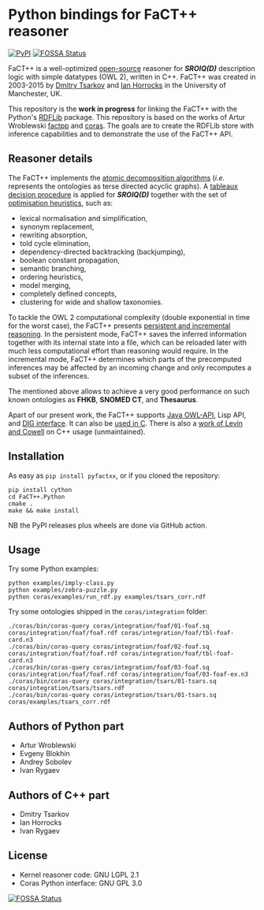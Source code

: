 # Python bindings for FaCT++ reasoner

[![PyPI](https://img.shields.io/pypi/v/pyfactxx.svg?style=flat)](https://pypi.org/project/pyfactxx)
[![FOSSA Status](https://app.fossa.com/api/projects/git%2Bgithub.com%2Ftilde-lab%2Fpyfactxx.svg?type=shield)](https://app.fossa.com/projects/git%2Bgithub.com%2Ftilde-lab%2Fpyfactxx?ref=badge_shield)

FaCT++ is a well-optimized [open-source](https://bitbucket.org/dtsarkov/factplusplus) reasoner for **_SROIQ(D)_** description logic with simple datatypes (OWL 2), written in C++. FaCT++ was created in 2003-2015 by [Dmitry Tsarkov](https://scholar.google.com/citations?user=jDcQ7vQAAAAJ) and [Ian Horrocks](https://scholar.google.com/citations?user=0ypdmcYAAAAJ) in the University of Manchester, UK.

This repository is the **work in progress** for linking the FaCT++ with the Python's [RDFLib](https://rdflib.dev) package. This repository is based on the works of Artur Wroblewski [factpp](https://bitbucket.org/wrobell/factplusplus/src/factpp/factpp) and [coras](https://bitbucket.org/wrobell/coras). The goals are to create the RDFLib store with inference capabilities and to demonstrate the use of the FaCT++ API.


## Reasoner details

The FaCT++ implements the [atomic decomposition algorithms](http://ceur-ws.org/Vol-1080/owled2013_13.pdf) (_i.e._ represents the ontologies as terse directed acyclic graphs). A [tableaux decision procedure](http://www.cs.ox.ac.uk/ian.horrocks/Publications/download/2007/HoSa07a.pdf) is applied for **_SROIQ(D)_** together with the set of [optimisation heuristics](https://doi.org/10.1007/11814771_26), such as:

- lexical normalisation and simplification,
- synonym replacement,
- rewriting absorption,
- told cycle elimination,
- dependency-directed backtracking (backjumping),
- boolean constant propagation,
- semantic branching,
- ordering heuristics,
- model merging,
- completely defined concepts,
- clustering for wide and shallow taxonomies.

To tackle the OWL 2 computational complexity (double exponential in time for the worst case), the FaCT++ presents [persistent and incremental reasoning](http://ceur-ws.org/Vol-1207/paper_7.pdf). In the persistent mode, FaCT++ saves the inferred information together with its internal state into a file, which can be reloaded later with much less computational effort than reasoning would require. In the incremental mode, FaCT++ determines which parts of the precomputed inferences may be affected by an incoming change and only recomputes a subset of the inferences.

The mentioned above allows to achieve a very good performance on such known ontologies as **FHKB**, **SNOMED CT**, and **Thesaurus**.

Apart of our present work, the FaCT++ supports [Java OWL-API](https://github.com/owlcs/owlapi), Lisp API, and [DIG interface](http://dl.kr.org/dig/interface.html). It can also be [used in C](https://bitbucket.org/dtsarkov/factplusplus/src/master/FaCT++.C/test.c). There is also a [work of Levin and Cowell](https://doi.org/10.1186/s13326-015-0035-z) on C++ usage (unmaintained).


## Installation

As easy as `pip install pyfactxx`, or if you cloned the repository:
```
pip install cython
cd FaCT++.Python
cmake .
make && make install
```
NB the PyPI releases plus wheels are done via GitHub action.


## Usage

Try some Python examples:

```
python examples/imply-class.py
python examples/zebra-puzzle.py
python coras/examples/run_rdf.py examples/tsars_corr.rdf
```

Try some ontologies shipped in the `coras/integration` folder:

```
./coras/bin/coras-query coras/integration/foaf/01-foaf.sq coras/integration/foaf/foaf.rdf coras/integration/foaf/tbl-foaf-card.n3
./coras/bin/coras-query coras/integration/foaf/02-foaf.sq coras/integration/foaf/foaf.rdf coras/integration/foaf/tbl-foaf-card.n3
./coras/bin/coras-query coras/integration/foaf/03-foaf.sq coras/integration/foaf/foaf.rdf coras/integration/foaf/03-foaf-ex.n3
./coras/bin/coras-query coras/integration/tsars/01-tsars.sq coras/integration/tsars/tsars.rdf
./coras/bin/coras-query coras/integration/tsars/01-tsars.sq coras/examples/tsars_corr.rdf
```


## Authors of Python part

- Artur Wroblewski
- Evgeny Blokhin
- Andrey Sobolev
- Ivan Rygaev


## Authors of C++ part

- Dmitry Tsarkov
- Ian Horrocks
- Ivan Rygaev


## License

- Kernel reasoner code: GNU LGPL 2.1
- Coras Python interface: GNU GPL 3.0


[![FOSSA Status](https://app.fossa.com/api/projects/git%2Bgithub.com%2Ftilde-lab%2Fpyfactxx.svg?type=large)](https://app.fossa.com/projects/git%2Bgithub.com%2Ftilde-lab%2Fpyfactxx?ref=badge_large)
